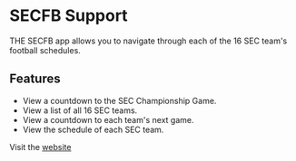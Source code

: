 # SECFB Support

THE SECFB app allows you to navigate through each of the 16 SEC team's football schedules.

## Features

* View a countdown to the SEC Championship Game.
* View a list of all 16 SEC teams.
* View a countdown to each team's next game.
* View the schedule of each SEC team.

Visit the [website](https://www.sechedules.com/)
